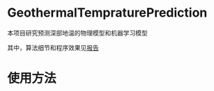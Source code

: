 # GeothermalTempraturePrediction
本项目研究预测深部地温的物理模型和机器学习模型

其中，算法细节和程序效果见[报告](https://github.com/2016cxg/GeothermalTempraturePrediction/blob/main/%E6%A8%A1%E5%9E%8B%E6%8A%A5%E5%91%8A.pdf)

# 使用方法

